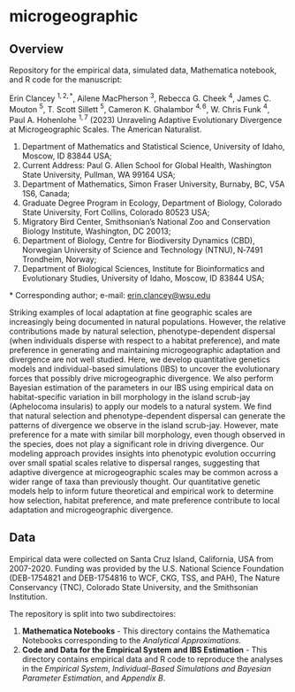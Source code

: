# microgeographic

## Overview
Repository for the empirical data, simulated data, Mathematica notebook, and R code for the manuscript:

Erin Clancey $^{1,2,\ast}$, Ailene MacPherson $^{3}$, Rebecca G. Cheek $^4$, James C. Mouton $^5$, T. Scott Sillett $^5$, Cameron K. Ghalambor $^{4, 6}$, W. Chris Funk $^4$, Paul A. Hohenlohe $^{1,7}$ (2023) Unraveling Adaptive Evolutionary Divergence at Microgeographic Scales. The American Naturalist.

1. Department of Mathematics and Statistical Science, University of Idaho, Moscow, ID 83844 USA;
2. Current Address: Paul G. Allen School for Global Health, Washington State University, Pullman, WA 99164 USA;
3. Department of Mathematics, Simon Fraser University, Burnaby, BC, V5A 1S6, Canada;
4. Graduate Degree Program in Ecology, Department of Biology, Colorado State University, Fort Collins, Colorado 80523 USA;
5. Migratory Bird Center, Smithsonian’s National Zoo and Conservation Biology Institute, Washington, DC 20013;
6. Department of Biology, Centre for Biodiversity Dynamics (CBD), Norwegian University of Science and Technology (NTNU), N‐7491 Trondheim, Norway;
7. Department of Biological Sciences, Institute for Bioinformatics and Evolutionary Studies, University of Idaho, Moscow, ID 83844 USA;

$\ast$ Corresponding author; e-mail: erin.clancey@wsu.edu

Striking examples of local adaptation at fine geographic scales are increasingly being documented in natural populations. However, the relative contributions made by natural selection, phenotype-dependent dispersal (when individuals disperse with respect to a habitat preference), and mate preference in generating and maintaining microgeographic adaptation and divergence are not well studied. Here, we develop quantitative genetics models and individual-based simulations (IBS) to uncover the evolutionary forces that possibly drive microgeographic divergence. We also perform Bayesian estimation of the parameters in our IBS using empirical data on habitat-specific variation in bill morphology in the island scrub-jay (Aphelocoma insularis) to apply our models to a natural system. We find that natural selection and phenotype-dependent dispersal can generate the patterns of divergence we observe in the island scrub-jay. However, mate preference for a mate with similar bill morphology, even though observed in the species, does not play a significant role in driving divergence. Our modeling approach provides insights into phenotypic evolution occurring over small spatial scales relative to dispersal ranges, suggesting that adaptive divergence at microgeographic scales may be common across a wider range of taxa than previously thought. Our quantitative genetic models help to inform future theoretical and empirical work to determine how selection, habitat preference, and mate preference contribute to local adaptation and microgeographic divergence.

## Data
Empirical data were collected on Santa Cruz Island, California, USA from 2007-2020. Funding was provided by the U.S. National Science Foundation (DEB-1754821 and DEB-1754816 to WCF, CKG, TSS, and PAH), The Nature Conservancy (TNC), Colorado State University, and the Smithsonian Institution. 

The repository is split into two subdirectoires: 
1. **Mathematica Notebooks** - This directory contains the Mathematica Notebooks corresponding to the *Analytical Approximations*.
2. **Code and Data for the Empirical System and IBS Estimation** - This directory contains empirical data and R code to reproduce the analyses in the *Empirical System*, *Individual-Based Simulations and Bayesian Parameter Estimation*, and *Appendix B*.
